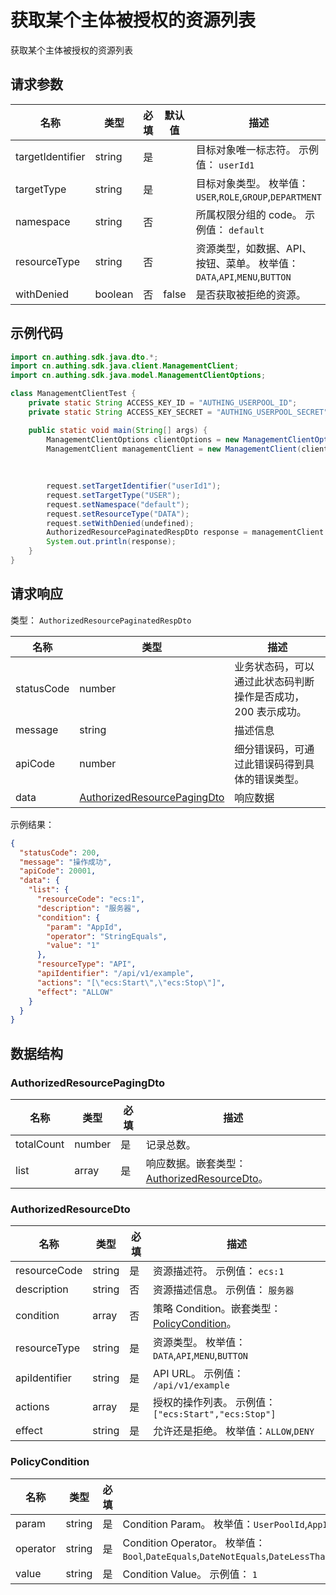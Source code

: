 # 获取某个主体被授权的资源列表

<!--
  警告⚠️：
  不要直接修改该文档，
  https://github.com/Authing/authing-docs-factory
  使用该项目进行生成
-->

获取某个主体被授权的资源列表

## 请求参数

| 名称 | 类型 | 必填 | 默认值 | 描述 |
| ---- | ---- | ---- | ---- | ---- |
| targetIdentifier | string  | 是 |  | 目标对象唯一标志符。 示例值： `userId1` |
| targetType | string  | 是 |  | 目标对象类型。 枚举值：`USER`,`ROLE`,`GROUP`,`DEPARTMENT` |
| namespace | string  | 否 |  | 所属权限分组的 code。 示例值： `default` |
| resourceType | string  | 否 |  | 资源类型，如数据、API、按钮、菜单。 枚举值：`DATA`,`API`,`MENU`,`BUTTON` |
| withDenied | boolean  | 否 | false | 是否获取被拒绝的资源。  |


## 示例代码

```java
import cn.authing.sdk.java.dto.*;
import cn.authing.sdk.java.client.ManagementClient;
import cn.authing.sdk.java.model.ManagementClientOptions;

class ManagementClientTest {
    private static String ACCESS_KEY_ID = "AUTHING_USERPOOL_ID";
    private static String ACCESS_KEY_SECRET = "AUTHING_USERPOOL_SECRET";

    public static void main(String[] args) {
        ManagementClientOptions clientOptions = new ManagementClientOptions(ACCESS_KEY_ID, ACCESS_KEY_SECRET);
        ManagementClient managementClient = new ManagementClient(clientOptions);
    
        
         
        request.setTargetIdentifier("userId1"); 
        request.setTargetType("USER"); 
        request.setNamespace("default"); 
        request.setResourceType("DATA"); 
        request.setWithDenied(undefined);
        AuthorizedResourcePaginatedRespDto response = managementClient.getAuthorizedResources(request);
        System.out.println(response);
    }
}
```



## 请求响应

类型： `AuthorizedResourcePaginatedRespDto`

| 名称 | 类型 | 描述 |
| ---- | ---- | ---- |
| statusCode | number | 业务状态码，可以通过此状态码判断操作是否成功，200 表示成功。 |
| message | string | 描述信息 |
| apiCode | number | 细分错误码，可通过此错误码得到具体的错误类型。 |
| data | <a href="#AuthorizedResourcePagingDto">AuthorizedResourcePagingDto</a> | 响应数据 |



示例结果：

```json
{
  "statusCode": 200,
  "message": "操作成功",
  "apiCode": 20001,
  "data": {
    "list": {
      "resourceCode": "ecs:1",
      "description": "服务器",
      "condition": {
        "param": "AppId",
        "operator": "StringEquals",
        "value": "1"
      },
      "resourceType": "API",
      "apiIdentifier": "/api/v1/example",
      "actions": "[\"ecs:Start\",\"ecs:Stop\"]",
      "effect": "ALLOW"
    }
  }
}
```

## 数据结构


### <a id="AuthorizedResourcePagingDto"></a> AuthorizedResourcePagingDto

| 名称 | 类型 | 必填 | 描述 |
| ---- |  ---- | ---- | ---- |
| totalCount | number | 是 | 记录总数。   |
| list | array | 是 | 响应数据。嵌套类型：<a href="#AuthorizedResourceDto">AuthorizedResourceDto</a>。   |


### <a id="AuthorizedResourceDto"></a> AuthorizedResourceDto

| 名称 | 类型 | 必填 | 描述 |
| ---- |  ---- | ---- | ---- |
| resourceCode | string | 是 | 资源描述符。 示例值： `ecs:1`  |
| description | string | 否 | 资源描述信息。 示例值： `服务器`  |
| condition | array | 否 | 策略 Condition。嵌套类型：<a href="#PolicyCondition">PolicyCondition</a>。   |
| resourceType | string | 是 | 资源类型。 枚举值：`DATA`,`API`,`MENU`,`BUTTON`  |
| apiIdentifier | string | 是 | API URL。 示例值： `/api/v1/example`  |
| actions | array | 是 | 授权的操作列表。 示例值： `["ecs:Start","ecs:Stop"]`  |
| effect | string | 是 | 允许还是拒绝。 枚举值：`ALLOW`,`DENY`  |


### <a id="PolicyCondition"></a> PolicyCondition

| 名称 | 类型 | 必填 | 描述 |
| ---- |  ---- | ---- | ---- |
| param | string | 是 | Condition Param。 枚举值：`UserPoolId`,`AppId`,`RequestFrom`,`UserId`,`UserArn`,`CurrentTime`,`EpochTime`,`SourceIp`,`User`,`MultiFactorAuthPresent`,`MultiFactorAuthAge`,`UserAgent`,`Referer`,`Device`,`OS`,`Country`,`Province`,`City`,`DeviceChanged`,`DeviceUntrusted`,`ProxyUntrusted`,`LoggedInApps`,`Namespace`  |
| operator | string | 是 | Condition Operator。 枚举值：`Bool`,`DateEquals`,`DateNotEquals`,`DateLessThan`,`DateLessThanEquals`,`DateGreaterThan`,`DateGreaterThanEquals`,`IpAddress`,`NotIpAddress`,`NumericEquals`,`NumericNotEquals`,`NumericLessThan`,`NumericLessThanEquals`,`NumericGreaterThan`,`NumericGreaterThanEquals`,`StringEquals`,`StringNotEquals`,`StringEqualsIgnoreCase`,`StringNotEqualsIgnoreCase`,`StringLike`,`StringNotLike`,`ListContains`  |
| value | string | 是 | Condition Value。 示例值： `1`  |


